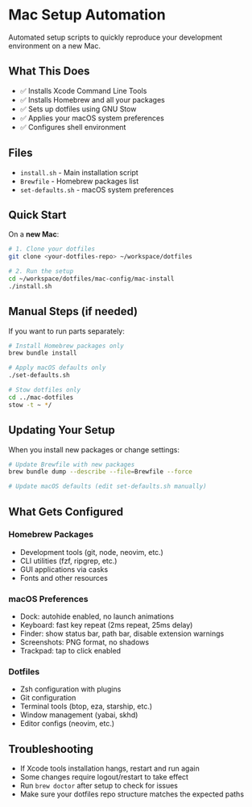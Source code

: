 # Mac Setup Automation

Automated setup scripts to quickly reproduce your development environment on a new Mac.

## What This Does

- ✅ Installs Xcode Command Line Tools
- ✅ Installs Homebrew and all your packages
- ✅ Sets up dotfiles using GNU Stow
- ✅ Applies your macOS system preferences
- ✅ Configures shell environment

## Files

- `install.sh` - Main installation script
- `Brewfile` - Homebrew packages list
- `set-defaults.sh` - macOS system preferences

## Quick Start

On a **new Mac**:

```bash
# 1. Clone your dotfiles
git clone <your-dotfiles-repo> ~/workspace/dotfiles

# 2. Run the setup
cd ~/workspace/dotfiles/mac-config/mac-install
./install.sh
```

## Manual Steps (if needed)

If you want to run parts separately:

```bash
# Install Homebrew packages only
brew bundle install

# Apply macOS defaults only  
./set-defaults.sh

# Stow dotfiles only
cd ../mac-dotfiles
stow -t ~ */
```

## Updating Your Setup

When you install new packages or change settings:

```bash
# Update Brewfile with new packages
brew bundle dump --describe --file=Brewfile --force

# Update macOS defaults (edit set-defaults.sh manually)
```

## What Gets Configured

### Homebrew Packages
- Development tools (git, node, neovim, etc.)
- CLI utilities (fzf, ripgrep, etc.) 
- GUI applications via casks
- Fonts and other resources

### macOS Preferences
- Dock: autohide enabled, no launch animations
- Keyboard: fast key repeat (2ms repeat, 25ms delay)
- Finder: show status bar, path bar, disable extension warnings
- Screenshots: PNG format, no shadows
- Trackpad: tap to click enabled

### Dotfiles
- Zsh configuration with plugins
- Git configuration
- Terminal tools (btop, eza, starship, etc.)
- Window management (yabai, skhd)
- Editor configs (neovim, etc.)

## Troubleshooting

- If Xcode tools installation hangs, restart and run again
- Some changes require logout/restart to take effect
- Run `brew doctor` after setup to check for issues
- Make sure your dotfiles repo structure matches the expected paths